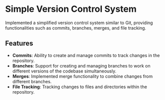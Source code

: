 # Simple Version Control System

Implemented a simplified version control system similar to Git, providing functionalities such as commits, branches, merges, and file tracking.

## Features

- **Commits**: Ability to create and manage commits to track changes in the repository.
- **Branches**: Support for creating and managing branches to work on different versions of the codebase simultaneously.
- **Merges**: Implemented merge functionality to combine changes from different branches.
- **File Tracking**: Tracking changes to files and directories within the repository.
